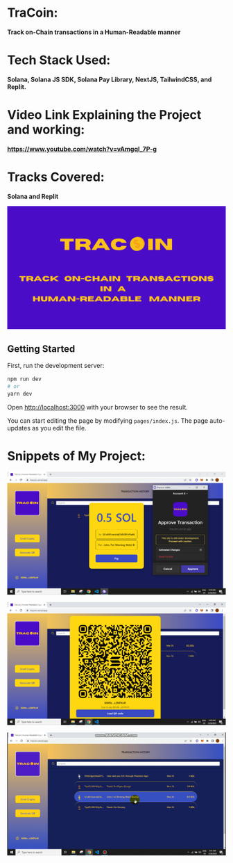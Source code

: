 # TraCoin: 
**Track on-Chain transactions in a Human-Readable manner**

# Tech Stack Used: 
**Solana, Solana JS SDK, Solana Pay Library, NextJS, TailwindCSS, and Replit.**

# Video Link Explaining the Project and working: 
**https://www.youtube.com/watch?v=vAmgqI_7P-g**

# Tracks Covered: 
**Solana and Replit**

![My Image](public/banner.png)

## Getting Started

First, run the development server:

```bash
npm run dev
# or
yarn dev
```

Open [http://localhost:3000](http://localhost:3000) with your browser to see the result.

You can start editing the page by modifying `pages/index.js`. The page auto-updates as you edit the file.

# Snippets of My Project:

![My Image](public/ss1.png)

![My Image](public/ss2.png)

![My Image](public/ss3.png)
